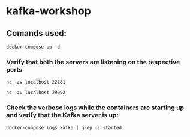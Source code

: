 # kafka-workshop
## Comands used:
``
docker-compose up -d
``
### Verify that both the servers are listening on the respective ports

```
nc -zv localhost 22181
```

```
nc -zv localhost 29092
```
### Check the verbose logs while the containers are starting up and verify that the Kafka server is up:

```
docker-compose logs kafka | grep -i started
```
